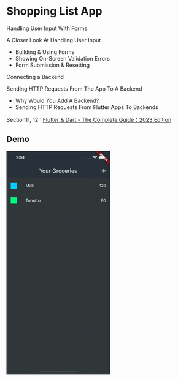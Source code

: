 # Shopping List App

Handling User Input With Forms

A Closer Look At Handling User Input
- Building & Using Forms
- Showing On-Screen Validation Errors
- Form Submission & Resetting

Connecting a Backend

Sending HTTP Requests From The App To A Backend
- Why Would You Add A Backend?
- Sending HTTP Requests From Flutter Apps To Backends

Section11, 12 : [Flutter & Dart - The Complete Guide：2023 Edition](https://www.udemy.com/course/learn-flutter-dart-to-build-ios-android-apps/)

## Demo
<img src="ShoppingList.gif" width="270" />
